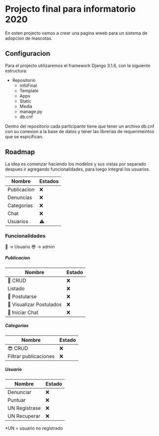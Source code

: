 # Projecto final para informatorio 2020
En esten projecto vamos a crear una pagina wweb para un sistema de adopcion de mascotas.

## Configuracion 
Para el projecto utilizaremos el framework Django 3.1.6, con la siguiente estructura: 
* Repositorio
  * infoFinal
  * Template
  * Apps
  * Static
  * Media
  * manage.py
  * db.cnf
  
Dentro del repositorio cada participante tiene que tener un archivo db.cnf con su conexion a la base de datos y tener las librerias de requerimeintos que se espicifican.

## Roadmap
La idea es comenzar haciendo los modelos y sus vistas por separado despues ir agregando funcionalidades, para luego integral los usuarios. 

Nombre | Estados 
--------|--------
Publicacion | :x:  
Denuncias  | :x:
Categorias | :x: 
Chat  | :x:
Usuarios | :warning: 

### Funcionalidades
:man: -> Usuario
:sunglasses: -> admin
##### Publicacion

Nombre | Estado
-------|-------
:man: CRUD | :x:
Listado | :x:
:man: Postularse | :x:
:man: Visualizar Postulados | :x:
:man: Iniciar Chat | :x: 

##### Categorias
Nombre | Estado
-------|-------
:sunglasses: CRUD | :x:
Filtrar publicaciones | :x:

##### Usuario
Nombre | Estado 
-------|-------
Denunciar | :x:
Puntuar   | :x:
UN Registrase | :x:
UN Recuperar | :x:

*UN = usuario no registrado

